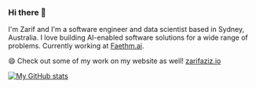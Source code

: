 ### Hi there 👋

I'm Zarif and I'm a software engineer and data scientist based in Sydney, Australia. I love building AI-enabled software solutions for a wide range of problems. Currently working at [Faethm.ai](https://www.faethm.ai/). 

😄 Check out some of my work on my website as well!
[zarifaziz.io](zarifaziz.io)

[![My GitHub stats](https://github-readme-stats.vercel.app/api?username=zarifaziz)](https://github.com/anuraghazra/github-readme-stats)

<!--
**zarifaziz/zarifaziz** is a ✨ _special_ ✨ repository because its `README.md` (this file) appears on your GitHub profile.

Here are some ideas to get you started:

- 🔭 I’m currently working on ...
- 🌱 I’m currently learning ...
- 👯 I’m looking to collaborate on ...
- 🤔 I’m looking for help with ...
- 💬 Ask me about ...
- 📫 How to reach me: ...
- 😄 Pronouns: ...
- ⚡ Fun fact: ...
-->
